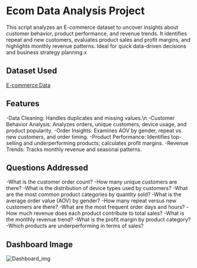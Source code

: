 # Ecom Data Analysis Project
 This script analyzes an E-commerce dataset to uncover insights about customer behavior, product performance, and revenue trends. It identifies repeat and new customers, evaluates product sales and profit margins, and highlights monthly revenue patterns. Ideal for quick data-driven decisions and business strategy planning.x

## Dataset Used
<a href="https://github.com/mohammadrupani02/ecom-analysis/blob/main/E-commerce%20Dataset.csv">E-commerce Data</a>

## Features
-Data Cleaning: Handles duplicates and missing values.\n
-Customer Behavior Analysis: Analyzes orders, unique customers, device usage, and product popularity.
-Order Insights: Examines AOV by gender, repeat vs. new customers, and order timing.
-Product Performance: Identifies top-selling and underperforming products; calculates profit margins.
-Revenue Trends: Tracks monthly revenue and seasonal patterns.

## Questions Addressed
-What is the customer order count?
-How many unique customers are there?
-What is the distribution of device types used by customers?
-What are the most common product categories by quantity sold?
-What is the average order value (AOV) by gender?
-How many repeat versus new customers are there?
-What are the most frequent order days and hours?
-How much revenue does each product contribute to total sales?
-What is the monthly revenue trend?
-What is the profit margin by product category?
-Which products are underperforming in terms of sales?

## Dashboard Image
![Dashboard_img](https://github.com/user-attachments/assets/83044551-fe4e-4ed6-a139-e35cf5fc69e2)





